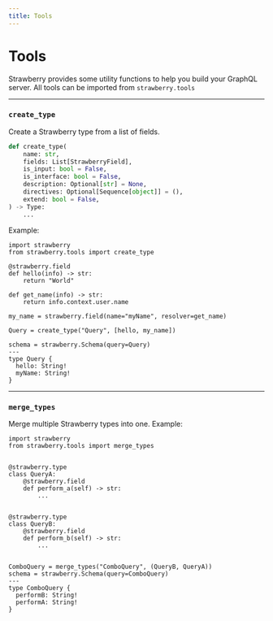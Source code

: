 ```yaml
---
title: Tools
---
```


# Tools

Strawberry provides some utility functions to help you build your GraphQL
server. All tools can be imported from `strawberry.tools`

---

### `create_type`

Create a Strawberry type from a list of fields.

```python
def create_type(
    name: str,
    fields: List[StrawberryField],
    is_input: bool = False,
    is_interface: bool = False,
    description: Optional[str] = None,
    directives: Optional[Sequence[object]] = (),
    extend: bool = False,
) -> Type:
    ...
```

Example:

```python+schema
import strawberry
from strawberry.tools import create_type

@strawberry.field
def hello(info) -> str:
    return "World"

def get_name(info) -> str:
    return info.context.user.name

my_name = strawberry.field(name="myName", resolver=get_name)

Query = create_type("Query", [hello, my_name])

schema = strawberry.Schema(query=Query)
---
type Query {
  hello: String!
  myName: String!
}
```

---

### `merge_types`

Merge multiple Strawberry types into one. Example:

```python+schema
import strawberry
from strawberry.tools import merge_types


@strawberry.type
class QueryA:
    @strawberry.field
    def perform_a(self) -> str:
        ...


@strawberry.type
class QueryB:
    @strawberry.field
    def perform_b(self) -> str:
        ...


ComboQuery = merge_types("ComboQuery", (QueryB, QueryA))
schema = strawberry.Schema(query=ComboQuery)
---
type ComboQuery {
  performB: String!
  performA: String!
}
```
